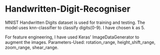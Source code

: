 # Handwritten-Digit-Recogniser

MNIST Handwritten Digits dataset is used for training and testing.
The model uses knn-classifier to classify digits(0-9). I have chosen k as 5.

For feature engineering, I have used Keras' ImageDataGenerator to augment the images.
Parameters-Used: rotation_range, height_shift_range, zoom_range, shear_range.
